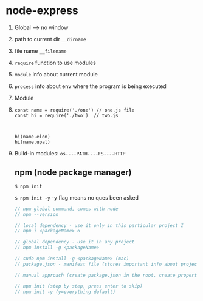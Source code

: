 # node-express

1. Global --> no window

2. path to current dir ```__dirname```

3. file name ```__filename```

4. ```require``` function to use modules

5. ```module``` info about current module

6. ```process``` info about env where the program is being executed

7. Module

8. ```const name = require('./one')
   const name = require('./one') // one.js file
   const hi = require('./two')  // two.js
   
   
   
   hi(name.elon)
   hi(name.upal)

9. Build-in modules:  ```os----PATH----FS----HTTP ```

   ## npm (node package manager)

   ```$ npm init```

   ```$ npm init -y```  -y flag means no ques been asked

   ```javascript
   // npm global command, comes with node
   // npm --version
   
   // local dependency - use it only in this particular project I
   // npm i <packageName> 6
   
   // global dependency - use it in any project
   // npm install -g <packageName>
   
   // sudo npm install -g <packageName> (mac)
   // package.json - manifest file (stores important info about project/package)
   
   // manual approach (create package.json in the root, create properties etc)
   
   // npm init (step by step, press enter to skip) 
   // npm init -y (y=everything default)
   
   ```

   

   

   

   